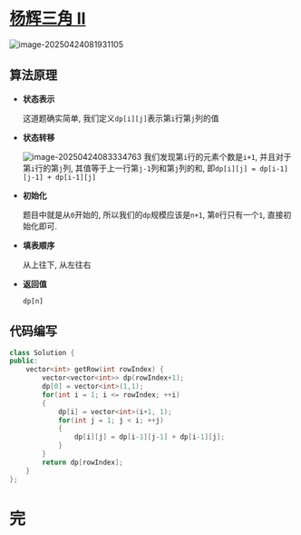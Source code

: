 # [杨辉三角 II](https://leetcode.cn/problems/pascals-triangle-ii/)

![image-20250424081931105](https://md-wind.oss-cn-nanjing.aliyuncs.com/md/20250424081931189.png)

## 算法原理

- **状态表示**

  这道题确实简单, 我们定义`dp[i][j]`表示第`i`行第`j`列的值

- **状态转移**

  ![image-20250424083334763](https://md-wind.oss-cn-nanjing.aliyuncs.com/md/20250424083334848.png)
  我们发现第`i`行的元素个数是`i+1`, 并且对于第`i`行的第`j`列, 其值等于上一行第`j-1`列和第`j`列的和, 即`dp[i][j] = dp[i-1][j-1] + dp[i-1][j]`

- **初始化**

  题目中就是从`0`开始的, 所以我们的`dp`规模应该是`n+1`, 第`0`行只有一个`1`, 直接初始化即可.

- **填表顺序**

  从上往下, 从左往右

- **返回值**

  `dp[n]`

## 代码编写

```cpp
class Solution {
public:
    vector<int> getRow(int rowIndex) {
        vector<vector<int>> dp(rowIndex+1);
        dp[0] = vector<int>(1,1);
        for(int i = 1; i <= rowIndex; ++i)
        {
            dp[i] = vector<int>(i+1, 1);
            for(int j = 1; j < i; ++j)
            {
                dp[i][j] = dp[i-1][j-1] + dp[i-1][j];
            }
        }
        return dp[rowIndex];       
    }
};
```

# 完